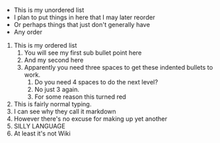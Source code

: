 * This is my unordered list
* I plan to put things in here that I may later reorder
* Or perhaps things that just don't generally have
* Any order

1. This is my ordered list
   1. You will see my first sub bullet point here
   2. And my second here
   3. Apparently you need three spaces to get these indented bullets to work.
      1. Do you need 4 spaces to do the next level?
      2. No just 3 again.
      3. For some reason this turned red
2. This is fairly normal typing.
3. I can see why they call it markdown
4. However there's no excuse for making up yet another
5. SILLY LANGUAGE
6. At least it's not Wiki
